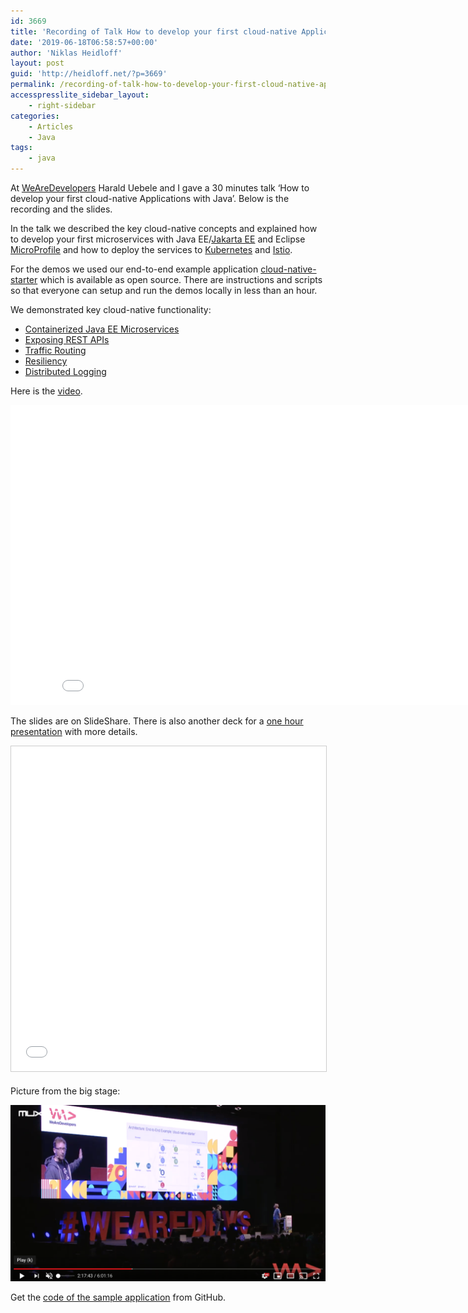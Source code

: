 ```yaml
---
id: 3669
title: 'Recording of Talk How to develop your first cloud-native Applications with Java'
date: '2019-06-18T06:58:57+00:00'
author: 'Niklas Heidloff'
layout: post
guid: 'http://heidloff.net/?p=3669'
permalink: /recording-of-talk-how-to-develop-your-first-cloud-native-applications-with-java/
accesspresslite_sidebar_layout:
    - right-sidebar
categories:
    - Articles
    - Java
tags:
    - java
---
```


At [WeAreDevelopers](https://www.wearedevelopers.com/) Harald Uebele and I gave a 30 minutes talk ‘How to develop your first cloud-native Applications with Java’. Below is the recording and the slides.

In the talk we described the key cloud-native concepts and explained how to develop your first microservices with Java EE/[Jakarta EE](https://jakarta.ee/) and Eclipse [MicroProfile](https://microprofile.io/) and how to deploy the services to [Kubernetes](https://kubernetes.io/) and [Istio](https://istio.io/).

For the demos we used our end-to-end example application [cloud-native-starter](https://github.com/IBM/cloud-native-starter) which is available as open source. There are instructions and scripts so that everyone can setup and run the demos locally in less than an hour.

We demonstrated key cloud-native functionality:

- [Containerized Java EE Microservices](https://github.com/IBM/cloud-native-starter/blob/master/documentation/DemoJavaImage.md)
- [Exposing REST APIs](https://github.com/IBM/cloud-native-starter/blob/master/documentation/DemoExposeRESTAPIs.md)
- [Traffic Routing](https://github.com/IBM/cloud-native-starter/blob/master/documentation/DemoTrafficRouting.md)
- [Resiliency](https://github.com/IBM/cloud-native-starter/blob/master/documentation/DemoResiliency.md)
- [Distributed Logging](https://github.com/IBM/cloud-native-starter/blob/master/documentation/DemoDistributedLoggingMonitoring.md)

Here is the [video](https://youtu.be/Z0yQ5XowDI4).

<iframe allowfullscreen="" frameborder="0" height="480" src="//www.youtube.com/embed/Z0yQ5XowDI4" width="853"></iframe>

The slides are on SlideShare. There is also another deck for a [one hour presentation](https://github.com/IBM/cloud-native-starter/blob/master/documentation/FirstCloudNativeApplicationsJava.pdf) with more details.

<iframe allowfullscreen="" frameborder="0" height="520" marginheight="0" marginwidth="0" scrolling="no" src="//www.slideshare.net/slideshow/embed_code/key/mn1xERpG0pxzGi" style="border:1px solid #CCC; border-width:1px; margin-bottom:5px; max-width: 100%;" width="853"> </iframe>

Picture from the big stage:

![image](/assets/img/2019/06/Screen-Shot-2019-06-18-at-8.55.41-AM.png)

Get the [code of the sample application](https://github.com/IBM/cloud-native-starter) from GitHub.